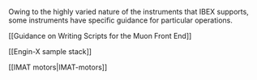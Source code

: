 Owing to the highly varied nature of the instruments that IBEX supports, some instruments have specific guidance for particular operations.

[[Guidance on Writing Scripts for the Muon Front End]]

[[Engin-X sample stack]]

[[IMAT motors|IMAT-motors]]